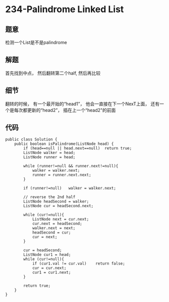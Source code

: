 # 234-Palindrome Linked List
## 题意
检测一个List是不是palindrome
## 解题
首先找到中点， 然后翻转第二个half, 然后再比较
## 细节
翻转的时候， 有一个最开始的“head1”， 他会一直接在下一个NexT上面， 还有一个是每次都更新的“head2”， 插在上一个“head2"的前面

## 代码
```
public class Solution {
    public boolean isPalindrome(ListNode head) {
        if (head==null || head.next==null)  return true;
        ListNode walker = head;
        ListNode runner = head;
        
        while (runner!=null && runner.next!=null){
            walker = walker.next;
            runner = runner.next.next;
        }
        
        if (runner!=null)   walker = walker.next;
        
        // reverse the 2nd half
        ListNode headSecond = walker;
        ListNode cur = headSecond.next;
        
        while (cur!=null){
            ListNode next = cur.next;
            cur.next = headSecond;
            walker.next = next;
            headSecond = cur;
            cur = next;
        }
        
        cur = headSecond;
        ListNode cur1 = head;
        while (cur!=null){
            if (cur1.val != cur.val)    return false;
            cur = cur.next;
            cur1 = cur1.next;
        }
        
        return true;
    }
}
```

